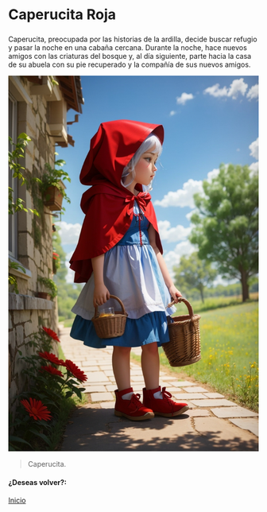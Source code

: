 # Caperucita Roja
##### 

Caperucita, preocupada por las historias de la ardilla, decide buscar refugio y pasar la noche en una cabaña cercana. Durante la noche, hace nuevos amigos con las criaturas del bosque y, al día siguiente, parte hacia la casa de su abuela con su pie recuperado y la compañía de sus nuevos amigos.

![](https://raw.githubusercontent.com/Linita-Arenas/Guion/main/Caperucita%20Roja/Inicio/img/DreamShaper_v7_On_the_way_to_the_sidewalk_Little_Red_Riding_Ho_0.jpg)

> Caperucita.

#### ¿Deseas volver?:
[Inicio](https://github.com/Linita-Arenas/Guion/blob/develop/README.md "Inicio")
